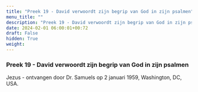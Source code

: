 ```yaml
---
title: "Preek 19 - David verwoordt zijn begrip van God in zijn psalmen"
menu_title: ""
description: "Preek 19 - David verwoordt zijn begrip van God in zijn psalmen"
date: 2024-02-01 06:00:01+00:72
draft: False
hidden: True
weight:
---
```

### Preek 19 - David verwoordt zijn begrip van God in zijn psalmen

Jezus - ontvangen door Dr. Samuels op 2 januari 1959, Washington, DC, USA.
